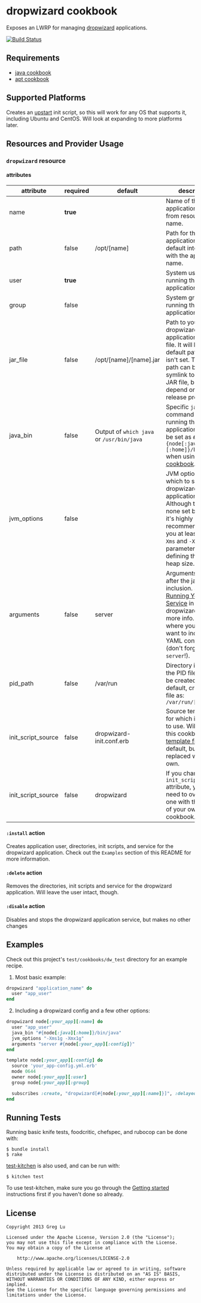 # dropwizard cookbook

Exposes an LWRP for managing [dropwizard](http://dropwizard.codahale.com/) applications.

[![Build Status](https://travis-ci.org/greglu/dropwizard-cookbook.png?branch=master)](https://travis-ci.org/greglu/dropwizard-cookbook)


## Requirements

* [java cookbook](https://github.com/opscode-cookbooks/java)
* [apt cookbook](https://github.com/opscode-cookbooks/apt)


## Supported Platforms

Creates an [upstart](http://en.wikipedia.org/wiki/Upstart#Adoption) init script, so this will work for any OS that supports it, including Ubuntu and CentOS. Will look at expanding to more platforms later.


## Resources and Provider Usage

### `dropwizard` resource

#### attributes

|attribute|required|default|description|
|---------|--------|-------|-----------|
|name|**true**||Name of the application. Implied from resource name.|
|path|false|/opt/[name]|Path for the application. Will default into /opt with the application name.|
|user|**true**||System user for running the application.|
|group|false||System group for running the application.|
|jar_file|false|/opt/[name]/[name].jar|Path to your dropwizard application's [fat JAR](http://dropwizard.codahale.com/getting-started/#building-fat-jars) file. It will look into a default path if this isn't set. The default path can be a symlink to your real JAR file, but will depend on your release process.|
|java_bin|false|Output of `which java` or `/usr/bin/java`|Specific `java` command for running the application. Should be set as `#{node[:java][:home]}/bin/java` when using the [java cookbook](https://github.com/opscode-cookbooks/java).|
|jvm_options|false||JVM options with which to start the dropwizard application. Although there are none set by default, it's highly recommended that you at least set the `-Xms` and `-Xmx` parameters here for defining the Java heap size.|
|arguments|false|server|Arguments to pass after the jar file inclusion. See [Running Your Service](http://dropwizard.codahale.com/getting-started/#running-your-service) in the dropwizard docs for more info. This is where you'd also want to include your YAML config file (don't forget to add `server`!).|
|pid_path|false|/var/run|Directory in which the PID file should be created. By default, creates the file as: `/var/run/[name].pid`|
|init_script_source|false|dropwizard-init.conf.erb|Source template file for which init script to use. Will using this cookbook's [template file](https://github.com/greglu/dropwizard-cookbook/blob/master/templates/default/dropwizard-init.conf.erb) by default, but can be replaced with your own.|
|init_script_source|false|dropwizard|If you change the `init_script_source` attribute, you'll also need to override this one with the name of your own cookbook.|

#### `:install` action

Creates application user, directories, init scripts, and service for the dropwizard application. Check out the `Examples` section of this README for more information.

#### `:delete` action

Removes the directories, init scripts and service for the dropwizard application. Will leave the user intact, though.


#### `:disable` action

Disables and stops the dropwizard application service, but makes no other changes


## Examples

Check out this project's `test/cookbooks/dw_test` directory for an example recipe.

1) Most basic example:

```ruby
dropwizard "application_name" do
  user "app_user"
end
```

2) Including a dropwizard config and a few other options:

```ruby
dropwizard node[:your_app][:name] do
  user "app_user"
  java_bin "#{node[:java][:home]}/bin/java"
  jvm_options "-Xms1g -Xmx1g"
  arguments "server #{node[:your_app][:config]}"
end

template node[:your_app][:config] do
  source 'your_app-config.yml.erb'
  mode 0644
  owner node[:your_app][:user]
  group node[:your_app][:group]

  subscribes :create, "dropwizard[#{node[:your_app][:name]}]", :delayed
end
```

## Running Tests

Running basic knife tests, foodcritic, chefspec, and rubocop can be done with:

```
$ bundle install
$ rake
```

[test-kitchen](https://github.com/opscode/test-kitchen) is also used, and can be run with:

```
$ kitchen test
```

To use test-kitchen, make sure you go through the [Getting started](https://github.com/opscode/test-kitchen#getting-started) instructions first if you haven't done so already.


## License

    Copyright 2013 Greg Lu

    Licensed under the Apache License, Version 2.0 (the "License");
    you may not use this file except in compliance with the License.
    You may obtain a copy of the License at

        http://www.apache.org/licenses/LICENSE-2.0

    Unless required by applicable law or agreed to in writing, software
    distributed under the License is distributed on an "AS IS" BASIS,
    WITHOUT WARRANTIES OR CONDITIONS OF ANY KIND, either express or implied.
    See the License for the specific language governing permissions and
    limitations under the License.

